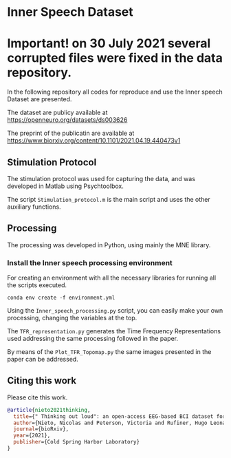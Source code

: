 # Inner Speech Dataset

# Important! on 30 July 2021 several corrupted files were fixed in the data repository.

In the following repository all codes for reproduce and use the Inner speech Dataset are presented.

The dataset are publicy available at https://openneuro.org/datasets/ds003626

The preprint of the publicatin are available at https://www.biorxiv.org/content/10.1101/2021.04.19.440473v1


## Stimulation Protocol

The stimulation protocol was used for capturing the data, and was developed in Matlab using Psychtoolbox.

The script `Stimulation_protocol.m` is the main script and uses the other auxiliary functions.

## Processing

The processing was developed in Python, using mainly the MNE library.

### Install the Inner speech processing environment

For creating an environment with all the necessary libraries for running all the scripts executed.

`conda env create -f environment.yml`

Using the `Inner_speech_processing.py` script, you can easily make your own processing, changing the variables at the top.

The `TFR_representation.py`  generates the Time Frequency Representations used addressing the same processing followed in the paper.

By means of the `Plot_TFR_Topomap.py` the same images presented in the paper can be addressed.



## Citing this work

Please cite this work.
```bibtex
@article{nieto2021thinking,
  title={" Thinking out loud": an open-access EEG-based BCI dataset for inner speech recognition},
  author={Nieto, Nicolas and Peterson, Victoria and Rufiner, Hugo Leonardo and Kamienkowski, Juan and Spies, Ruben},
  journal={bioRxiv},
  year={2021},
  publisher={Cold Spring Harbor Laboratory}
}
